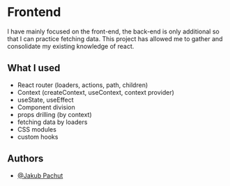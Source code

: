 # Frontend

I have mainly focused on the front-end, the back-end is only additional so that I can practice fetching data.
This project has allowed me to gather and consolidate my existing knowledge of react.

## What I used
- React router (loaders, actions, path, children)
- Context (createContext, useContext, context provider)
- useState, useEffect
- Component division
- props drilling (by context)
- fetching data by loaders
- CSS modules
- custom hooks

## Authors

- [@Jakub Pachut](https://github.com/Szafter12)

